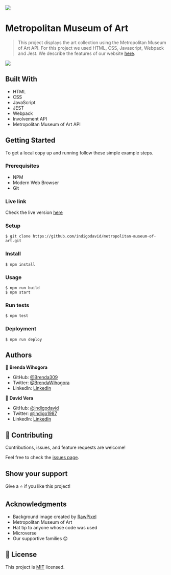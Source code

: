 ![](https://img.shields.io/badge/Microverse-blueviolet)

# Metropolitan Museum of Art

> This project displays the art collection using the Metropolitan Museum of Art API. For this project we used HTML, CSS, Javascript, Webpack and Jest.
> We describe the features of our website [here](https://drive.google.com/file/d/15YUZL-H1LLVOKzSFiTDzLSB8KBPxr38U/view?usp=sharing).

![](./src/images/web-mockup.png)

## Built With

- HTML
- CSS
- JavaScript
- JEST
- Webpack
- Involvement API
- Metropolitan Museum of Art API

## Getting Started

To get a local copy up and running follow these simple example steps.

### Prerequisites

- NPM
- Modern Web Browser
- Git

### Live link

Check the live version [here](https://indigodavid.github.io/metropolitan-museum-of-art/)

### Setup

    $ git clone https://github.com/indigodavid/metropolitan-museum-of-art.git

### Install

    $ npm install

### Usage

    $ npm run build
    $ npm start

### Run tests

    $ npm test 
### Deployment

    $ npm run deploy

## Authors

👤 **Brenda Wihogora**

- GitHub: [@Brenda309](https://github.com/Brenda309)
- Twitter: [@BrendaWihogora](https://twitter.com/BrendaWihogora)
- LinkedIn: [LinkedIn](www.linkedin.com/in/brenda-wihogora)

👤 **David Vera**

- GitHub: [@indigodavid](https://github.com/indigodavid)
- Twitter: [@indigo1987](https://twitter.com/indigo1987)
- LinkedIn: [LinkedIn](https://linkedin.com/in/davidveracastillo/)

## 🤝 Contributing

Contributions, issues, and feature requests are welcome!

Feel free to check the [issues page](../../issues/).

## Show your support

Give a ⭐️ if you like this project!

## Acknowledgments

- Background image created by [RawPixel](rawpixel.com)
- Metropolitan Museum of Art
- Hat tip to anyone whose code was used
- Microverse
- Our supportive families 😊

## 📝 License

This project is [MIT](./MIT.md) licensed.
